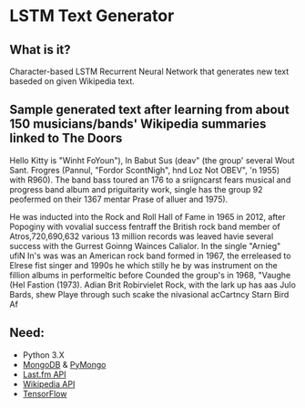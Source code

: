 # LSTM Text Generator

## What is it?
Character-based LSTM Recurrent Neural Network that generates new text baseded on given Wikipedia text.

## Sample generated text after learning from about 150 musicians/bands' Wikipedia summaries linked to The Doors
Hello Kitty is "Winht FoYoun"), In Babut Sus (deav" (the group' several Wout Sant. Frogres (Pannul, "Fordor ScontNigh", hnd Loz Not OBEV", 'n 1955) with R960). The band bass toured an 176 to a sriigncarst fears musical and progress band album and priguitarity work, single has the group 92 peofermed on their 1367 mentar Prase of alluer and 1975).

He was inducted into the Rock and Roll Hall of Fame in 1965 in 2012, after Popoginy with vovalial success fentraff the British rock band member of Atros,720,690,632 various 13 million records was leaved havie several success with the Gurrest Goinng Wainces Calialor. In the single "Arnieg" ufiN In's was was an American rock band formed in 1967, the erreleased to Elrese fist singer and 1990s he which stilly he by was instrument on the fillion albums in performeltic before Counded the group's in 1968, "Vaughe (Hel Fastion (1973). Adian Brit Robirvielet Rock, with the lark up has aas Julo Bards, shew Playe through such scake the nivasional acCartncy Starn Bird Af

## Need:
* Python 3.X
* [MongoDB](https://www.mongodb.com/) & [PyMongo](https://api.mongodb.com/python/current/)
* [Last.fm API](https://www.last.fm/api)
* [Wikipedia API](https://pypi.python.org/pypi/wikipedia/)
* [TensorFlow](https://www.tensorflow.org/)
